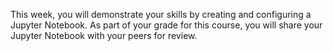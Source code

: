 This week, you will demonstrate your skills by creating and configuring a Jupyter Notebook. As part of your grade for this course, you will share your Jupyter Notebook with your peers for review.
